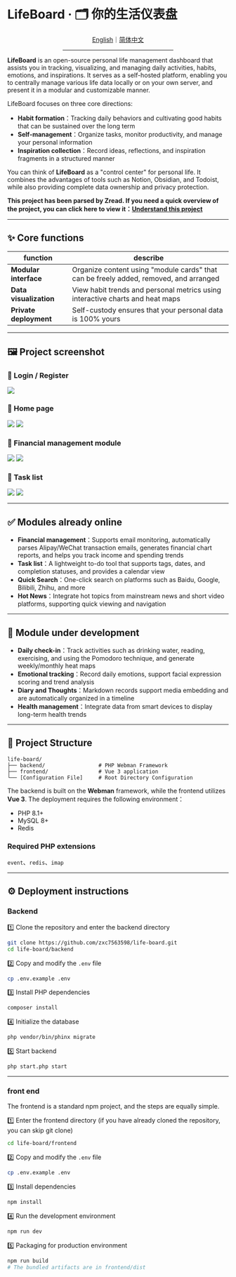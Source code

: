 # LifeBoard · 🗂 你的生活仪表盘

<div align="center">
  <a href="./README.md">English</a>｜<a href="./README.zh-CN.md">简体中文</a>
  <hr width="50%"/>
</div>

**LifeBoard** is an open-source personal life management dashboard that assists you in tracking, visualizing, and managing daily activities, habits, emotions, and inspirations. It serves as a self-hosted platform, enabling you to centrally manage various life data locally or on your own server, and present it in a modular and customizable manner.

LifeBoard focuses on three core directions:

- **Habit formation**：Tracking daily behaviors and cultivating good habits that can be sustained over the long term
- **Self-management**：Organize tasks, monitor productivity, and manage your personal information
- **Inspiration collection**：Record ideas, reflections, and inspiration fragments in a structured manner

You can think of **LifeBoard** as a "control center" for personal life. It combines the advantages of tools such as Notion, Obsidian, and Todoist, while also providing complete data ownership and privacy protection.

**This project has been parsed by Zread. If you need a quick overview of the project, you can click here to view it：[Understand this project](https://zread.ai/zxc7563598/life-board)**

---

## ✨ Core functions

|function|describe|
| ------| --------------------------------------------------|
|**Modular interface**|Organize content using "module cards" that can be freely added, removed, and arranged|
|**Data visualization**|View habit trends and personal metrics using interactive charts and heat maps|
|**Private deployment**|Self-custody ensures that your personal data is 100% yours|

---

## 🖼 Project screenshot

### 📌 Login / Register
<img src="https://raw.githubusercontent.com/zxc7563598/life-board/main/backend/public/screenshot/login.png">

### 📌 Home page
<img src="https://raw.githubusercontent.com/zxc7563598/life-board/main/backend/public/screenshot/home1.png">
<img src="https://raw.githubusercontent.com/zxc7563598/life-board/main/backend/public/screenshot/home2.png">

### 📌 Financial management module
<img src="https://raw.githubusercontent.com/zxc7563598/life-board/main/backend/public/screenshot/bill1.png">
<img src="https://raw.githubusercontent.com/zxc7563598/life-board/main/backend/public/screenshot/bill2.png">

### 📌 Task list
<img src="https://raw.githubusercontent.com/zxc7563598/life-board/main/backend/public/screenshot/todo1.png">
<img src="https://raw.githubusercontent.com/zxc7563598/life-board/main/backend/public/screenshot/todo2.png">

---

## ✅ Modules already online

- **Financial management**：Supports email monitoring, automatically parses Alipay/WeChat transaction emails, generates financial chart reports, and helps you track income and spending trends
- **Task list**：A lightweight to-do tool that supports tags, dates, and completion statuses, and provides a calendar view
- **Quick Search**：One-click search on platforms such as Baidu, Google, Bilibili, Zhihu, and more
- **Hot News**：Integrate hot topics from mainstream news and short video platforms, supporting quick viewing and navigation

---

## 🚀 Module under development

- **Daily check-in**：Track activities such as drinking water, reading, exercising, and using the Pomodoro technique, and generate weekly/monthly heat maps
- **Emotional tracking**：Record daily emotions, support facial expression scoring and trend analysis
- **Diary and Thoughts**：Markdown records support media embedding and are automatically organized in a timeline
- **Health management**：Integrate data from smart devices to display long-term health trends

---

## 📂 Project Structure

```
life-board/
├── backend/                 # PHP Webman Framework
├── frontend/                # Vue 3 application
└── [Configuration File]     # Root Directory Configuration
```

The backend is built on the **Webman** framework, while the frontend utilizes **Vue 3**. The deployment requires the following environment：

- PHP 8.1+
- MySQL 8+
- Redis

### Required PHP extensions

​`event`​、`redis`​、`imap`​

---

## ⚙️ Deployment instructions

### Backend

1️⃣ Clone the repository and enter the backend directory

```bash
git clone https://github.com/zxc7563598/life-board.git
cd life-board/backend
```

2️⃣ Copy and modify the `.env` file

```bash
cp .env.example .env
```

3️⃣ Install PHP dependencies

```bash
composer install
```

4️⃣ Initialize the database

```bash
php vendor/bin/phinx migrate
```

5️⃣ Start backend

```bash
php start.php start
```

---

### front end

The frontend is a standard npm project, and the steps are equally simple.

1️⃣ Enter the frontend directory (if you have already cloned the repository, you can skip git clone)

```bash
cd life-board/frontend
```

2️⃣ Copy and modify the `.env` file

```bash
cp .env.example .env
```

3️⃣ Install dependencies

```bash
npm install
```

4️⃣ Run the development environment

```bash
npm run dev
```

5️⃣ Packaging for production environment

```bash
npm run build
# The bundled artifacts are in frontend/dist
```
